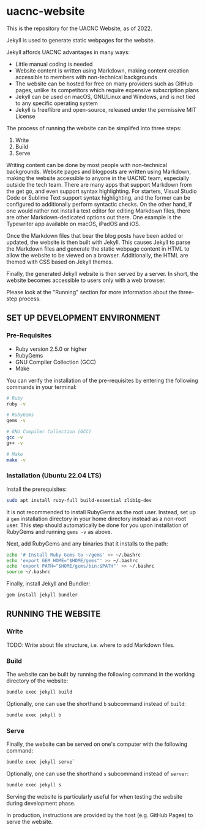 # uacnc-website

This is the repository for the UACNC Website, as of 2022.

Jekyll is used to generate static webpages for the website.

Jekyll affords UACNC advantages in many ways:
* Little manual coding is needed
* Website content is written using Markdown, making content creation accessible to members with non-technical backgrounds
* The website can be hosted for free on many providers such as GitHub pages, unlike its competitors which require expensive subscription plans
* Jekyll can be used on macOS, GNU/Linux and Windows, and is not tied to any specific operating system
* Jekyll is free/libre and open-source, released under the permissive MIT License

The process of running the website can be simplifed into three steps:
1. Write
2. Build
3. Serve

Writing content can be done by most people with non-technical backgrounds.  Website pages and blogposts are written using Markdown, making the website accessible to anyone in the UACNC team, especially outside the tech team.  There are many apps that support Markdown from the get go, and even support syntax highlighting.  For starters, Visual Studio Code or Sublime Text support syntax highlighting, and the former can be configured to additionally perform syntactic checks.  On the other hand, if one would rather not install a text editor for editing Markdown files, there are other Markdown-dedicated options out there.  One example is the Typewriter app available on macOS, iPadOS and iOS.

Once the Markdown files that bear the blog posts have been added or updated, the website is then built with Jekyll.  This causes Jekyll to parse the Markdown files and generate the static webpage content in HTML to allow the website to be viewed on a browser.  Additionally, the HTML are themed with CSS based on Jekyll themes.

Finally, the generated Jekyll website is then served by a server.  In short, the website becomes accessible to users only with a web browser.

Please look at the "Running" section for more information about the three-step process.

## SET UP DEVELOPMENT ENVIRONMENT
### Pre-Requisites
* Ruby version 2.5.0 or higher
* RubyGems
* GNU Compiler Collection (GCC)
* Make

You can verify the installation of the pre-requisites by entering the following commands in your terminal:
```sh
# Ruby
ruby -v

# RubyGems
gems -v

# GNU Compiler Collection (GCC)
gcc -v
g++ -v

# Make
make -v
```

### Installation (Ubuntu 22.04 LTS)
Install the prerequisites:
```sh
sudo apt install ruby-full build-essential zlib1g-dev
```

It is not recommended to install RubyGems as the root user.  Instead, set up a `gem` installation directory in your home directory instead as a non-root user.  This step should automatically be done for you upon installation of RubyGems and running `gems -v` as above.

Next, add RubyGems and any binaries that it installs to the path:
```sh
echo '# Install Ruby Gems to ~/gems' >> ~/.bashrc
echo 'export GEM_HOME="$HOME/gems"' >> ~/.bashrc
echo 'export PATH="$HOME/gems/bin:$PATH"' >> ~/.bashrc
source ~/.bashrc
```

Finally, install Jekyll and Bundler:
```sh
gem install jekyll bundler
```

## RUNNING THE WEBSITE
### Write
TODO: Write about file structure, i.e. where to add Markdown files.

### Build
The website can be built by running the following command in the working directory of the website:
```sh
bundle exec jekyll build
```

Optionally, one can use the shorthand `b` subcommand instead of `build`:
```sh
bundle exec jekyll b
```

### Serve
Finally, the website can be served on one's computer with the following command:
```sh
bundle exec jekyll serve`
```

Optionally, one can use the shorthand `s` subcommand instead of `server`:
```sh
bundle exec jekyll s
```

Serving the website is particularly useful for when testing the website during development phase.

In production, instructions are provided by the host (e.g. GitHub Pages) to serve the website.
